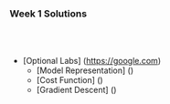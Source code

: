 ### Week 1 Solutions

<br></br>

- [Optional Labs] (https://google.com)
  - [Model Representation] ()
  - [Cost Function] ()
  - [Gradient Descent] ()
